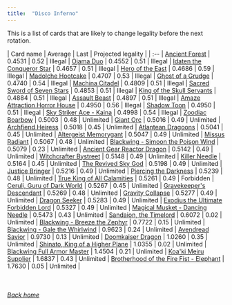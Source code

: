 ```yaml
---
title:  "Disco Inferno"
---
```


This is a list of cards that are likely to change legality before the next rotation.

| Card name | Average | Last | Projected legality |
| :-- |
[Ancient Forest](https://db.ygoprodeck.com/card/?search=Ancient%20Forest) | 0.4531 | 0.52 | Illegal |
[Ojama Duo](https://db.ygoprodeck.com/card/?search=Ojama%20Duo) | 0.4552 | 0.51 | Illegal |
[Idaten the Conqueror Star](https://db.ygoprodeck.com/card/?search=Idaten%20the%20Conqueror%20Star) | 0.4657 | 0.51 | Illegal |
[Hero of the East](https://db.ygoprodeck.com/card/?search=Hero%20of%20the%20East) | 0.4686 | 0.59 | Illegal |
[Madolche Hootcake](https://db.ygoprodeck.com/card/?search=Madolche%20Hootcake) | 0.4707 | 0.53 | Illegal |
[Ghost of a Grudge](https://db.ygoprodeck.com/card/?search=Ghost%20of%20a%20Grudge) | 0.4740 | 0.54 | Illegal |
[Machina Citadel](https://db.ygoprodeck.com/card/?search=Machina%20Citadel) | 0.4809 | 0.51 | Illegal |
[Sacred Sword of Seven Stars](https://db.ygoprodeck.com/card/?search=Sacred%20Sword%20of%20Seven%20Stars) | 0.4853 | 0.51 | Illegal |
[King of the Skull Servants](https://db.ygoprodeck.com/card/?search=King%20of%20the%20Skull%20Servants) | 0.4884 | 0.51 | Illegal |
[Assault Beast](https://db.ygoprodeck.com/card/?search=Assault%20Beast) | 0.4897 | 0.51 | Illegal |
[Amaze Attraction Horror House](https://db.ygoprodeck.com/card/?search=Amaze%20Attraction%20Horror%20House) | 0.4950 | 0.56 | Illegal |
[Shadow Toon](https://db.ygoprodeck.com/card/?search=Shadow%20Toon) | 0.4950 | 0.51 | Illegal |
[Sky Striker Ace - Kaina](https://db.ygoprodeck.com/card/?search=Sky%20Striker%20Ace%20-%20Kaina) | 0.4998 | 0.54 | Illegal |
[Zoodiac Boarbow](https://db.ygoprodeck.com/card/?search=Zoodiac%20Boarbow) | 0.5003 | 0.48 | Unlimited |
[Giant Orc](https://db.ygoprodeck.com/card/?search=Giant%20Orc) | 0.5016 | 0.49 | Unlimited |
[Archfiend Heiress](https://db.ygoprodeck.com/card/?search=Archfiend%20Heiress) | 0.5018 | 0.45 | Unlimited |
[Atlantean Dragoons](https://db.ygoprodeck.com/card/?search=Atlantean%20Dragoons) | 0.5041 | 0.45 | Unlimited |
[Altergeist Memorygant](https://db.ygoprodeck.com/card/?search=Altergeist%20Memorygant) | 0.5047 | 0.49 | Unlimited |
[Missus Radiant](https://db.ygoprodeck.com/card/?search=Missus%20Radiant) | 0.5067 | 0.48 | Unlimited |
[Blackwing - Simoon the Poison Wind](https://db.ygoprodeck.com/card/?search=Blackwing%20-%20Simoon%20the%20Poison%20Wind) | 0.5079 | 0.23 | Unlimited |
[Ancient Gear Reactor Dragon](https://db.ygoprodeck.com/card/?search=Ancient%20Gear%20Reactor%20Dragon) | 0.5142 | 0.49 | Unlimited |
[Witchcrafter Bystreet](https://db.ygoprodeck.com/card/?search=Witchcrafter%20Bystreet) | 0.5148 | 0.49 | Unlimited |
[Killer Needle](https://db.ygoprodeck.com/card/?search=Killer%20Needle) | 0.5164 | 0.45 | Unlimited |
[The Revived Sky God](https://db.ygoprodeck.com/card/?search=The%20Revived%20Sky%20God) | 0.5198 | 0.49 | Unlimited |
[Justice Bringer](https://db.ygoprodeck.com/card/?search=Justice%20Bringer) | 0.5216 | 0.49 | Unlimited |
[Piercing the Darkness](https://db.ygoprodeck.com/card/?search=Piercing%20the%20Darkness) | 0.5239 | 0.48 | Unlimited |
[True King of All Calamities](https://db.ygoprodeck.com/card/?search=True%20King%20of%20All%20Calamities) | 0.5261 | 0.49 | Forbidden |
[Ceruli, Guru of Dark World](https://db.ygoprodeck.com/card/?search=Ceruli,%20Guru%20of%20Dark%20World) | 0.5267 | 0.45 | Unlimited |
[Gravekeeper's Descendant](https://db.ygoprodeck.com/card/?search=Gravekeeper's%20Descendant) | 0.5269 | 0.48 | Unlimited |
[Gravity Collapse](https://db.ygoprodeck.com/card/?search=Gravity%20Collapse) | 0.5277 | 0.49 | Unlimited |
[Dragon Seeker](https://db.ygoprodeck.com/card/?search=Dragon%20Seeker) | 0.5283 | 0.49 | Unlimited |
[Exodius the Ultimate Forbidden Lord](https://db.ygoprodeck.com/card/?search=Exodius%20the%20Ultimate%20Forbidden%20Lord) | 0.5327 | 0.49 | Unlimited |
[Magical Musket - Dancing Needle](https://db.ygoprodeck.com/card/?search=Magical%20Musket%20-%20Dancing%20Needle) | 0.5473 | 0.43 | Unlimited |
[Sandaion, the Timelord](https://db.ygoprodeck.com/card/?search=Sandaion,%20the%20Timelord) | 0.6072 | 0.02 | Unlimited |
[Blackwing - Breeze the Zephyr](https://db.ygoprodeck.com/card/?search=Blackwing%20-%20Breeze%20the%20Zephyr) | 0.7722 | 0.15 | Unlimited |
[Blackwing - Gale the Whirlwind](https://db.ygoprodeck.com/card/?search=Blackwing%20-%20Gale%20the%20Whirlwind) | 0.9623 | 0.24 | Unlimited |
[Avendread Savior](https://db.ygoprodeck.com/card/?search=Avendread%20Savior) | 0.9730 | 0.13 | Unlimited |
[Doomkaiser Dragon](https://db.ygoprodeck.com/card/?search=Doomkaiser%20Dragon) | 1.0260 | 0.35 | Unlimited |
[Shinato, King of a Higher Plane](https://db.ygoprodeck.com/card/?search=Shinato,%20King%20of%20a%20Higher%20Plane) | 1.0355 | 0.02 | Unlimited |
[Blackwing Full Armor Master](https://db.ygoprodeck.com/card/?search=Blackwing%20Full%20Armor%20Master) | 1.4504 | 0.21 | Unlimited |
[Koa'ki Meiru Supplier](https://db.ygoprodeck.com/card/?search=Koa'ki%20Meiru%20Supplier) | 1.6837 | 0.43 | Unlimited |
[Brotherhood of the Fire Fist - Elephant](https://db.ygoprodeck.com/card/?search=Brotherhood%20of%20the%20Fire%20Fist%20-%20Elephant) | 1.7630 | 0.05 | Unlimited |

<br>

###### [Back home](index)